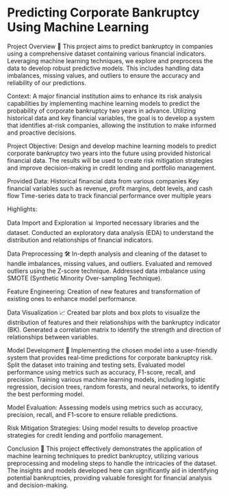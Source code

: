 # Predicting Corporate Bankruptcy Using Machine Learning

Project Overview 📝
This project aims to predict bankruptcy in companies using a comprehensive dataset containing various financial indicators. Leveraging machine learning techniques, we explore and preprocess the data to develop robust predictive models. This includes handling data imbalances, missing values, and outliers to ensure the accuracy and reliability of our predictions.

Context:
A major financial institution aims to enhance its risk analysis capabilities by implementing machine learning models to predict the probability of corporate bankruptcy two years in advance. Utilizing historical data and key financial variables, the goal is to develop a system that identifies at-risk companies, allowing the institution to make informed and proactive decisions.

Project Objective:
Design and develop machine learning models to predict corporate bankruptcy two years into the future using provided historical financial data. The results will be used to create risk mitigation strategies and improve decision-making in credit lending and portfolio management.

Provided Data:
Historical financial data from various companies
Key financial variables such as revenue, profit margins, debt levels, and cash flow
Time-series data to track financial performance over multiple years

Highlights:

Data Import and Exploration 📊
Imported necessary libraries and the dataset.
Conducted an exploratory data analysis (EDA) to understand the distribution and relationships of financial indicators.



Data Preprocessing 🛠️
In-depth analysis and cleaning of the dataset to handle imbalances, missing values, and outliers.
Evaluated and removed outliers using the Z-score technique.
Addressed data imbalance using SMOTE (Synthetic Minority Over-sampling Technique).


Feature Engineering: Creation of new features and transformation of existing ones to enhance model performance.

Data Visualization 📈
Created bar plots and box plots to visualize the distribution of features and their relationships with the bankruptcy indicator (BK).
Generated a correlation matrix to identify the strength and direction of relationships between variables.


Model Development 🤖
 Implementing the chosen model into a user-friendly system that provides real-time predictions for corporate bankruptcy risk.
Split the dataset into training and testing sets.
Evaluated model performance using metrics such as accuracy, F1-score, recall, and precision.
Training various machine learning models, including logistic regression, decision trees, random forests, and neural networks, to identify the best performing model.

Model Evaluation: Assessing models using metrics such as accuracy, precision, recall, and F1-score to ensure reliable predictions.



Risk Mitigation Strategies: Using model results to develop proactive strategies for credit lending and portfolio management.


Conclusion 🎯
This project effectively demonstrates the application of machine learning techniques to predict bankruptcy, utilizing various preprocessing and modeling steps to handle the intricacies of the dataset. The insights and models developed here can significantly aid in identifying potential bankruptcies, providing valuable foresight for financial analysis and decision-making.







